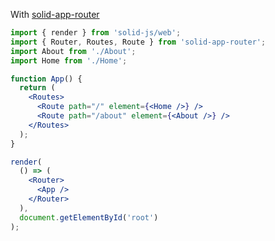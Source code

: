 With [solid-app-router](https://github.com/solidjs/solid-app-router)

```jsx
import { render } from 'solid-js/web';
import { Router, Routes, Route } from 'solid-app-router';
import About from './About';
import Home from './Home';

function App() {
  return (
    <Routes>
      <Route path="/" element={<Home />} />
      <Route path="/about" element={<About />} />
    </Routes>
  );
}

render(
  () => (
    <Router>
      <App />
    </Router>
  ),
  document.getElementById('root')
);
```
